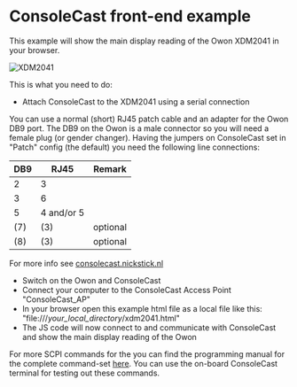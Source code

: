 ConsoleCast front-end example
=======================

This example will show the main display reading of the Owon XDM2041 in your browser.

![XDM2041](https://consolecast.nickstick.nl/assets/img/owon.png)

This is what you need to do:

- Attach ConsoleCast to the XDM2041 using a serial connection

You can use a normal (short) RJ45 patch cable and an adapter for the Owon DB9 port. The DB9 on the Owon is a male connector so you will need a female plug (or gender changer). Having the jumpers on ConsoleCast set in "Patch" config (the default) you need the following line connections:

| DB9 | RJ45 | Remark |
| --- | --- | --- |
| 2 | 3 |
| 3 | 6 |
| 5 | 4 and/or 5 |
| (7) | (3) | optional
| (8) | (3) | optional

For more info see [consolecast.nickstick.nl](https://consolecast.nickstick.nl)

- Switch on the Owon and ConsoleCast
- Connect your computer to the ConsoleCast Access Point "ConsoleCast_AP"
- In your browser open this example html file as a local file like this: "file:///_your_local_directory_/xdm2041.html"
- The JS code will now connect to and communicate with ConsoleCast and show the main display reading of the Owon

For more SCPI commands for the you can find the programming manual for the complete command-set [here](https://www.technica-m.ru/upload/support_ext/owon_xdm2041_digital_multimeter_programming_manual.pdf). You can use the on-board ConsoleCast terminal for testing out these commands.
